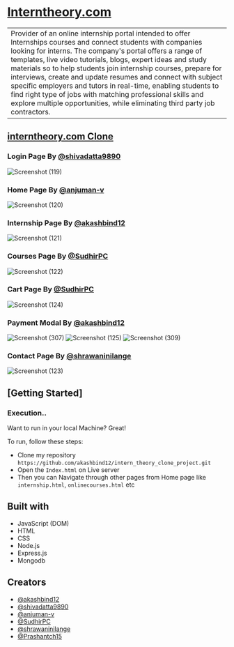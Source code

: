 # [Interntheory.com](intern-theory-clone-project.vercel.app)

<table>
<tr>
<td>Provider of an online internship portal intended to offer Internships courses and connect students with companies looking for interns. The company's portal offers a range of templates, live video tutorials, blogs, expert ideas and study materials so to help students join internship courses, prepare for interviews, create and update resumes and connect with subject specific employers and tutors in real-time, enabling students to find right type of jobs with matching professional skills and explore multiple opportunities, while eliminating third party job contractors. 
</td>
</tr>
</table>

## [interntheory.com Clone](intern-theory-clone-project.vercel.app)

### Login Page By [@shivadatta9890](https://github.com/shivadatta9890)
![Screenshot (119)](https://user-images.githubusercontent.com/97519781/165341234-6298513e-e587-490a-a936-25ec4776e657.png)

### Home Page By [@anjuman-v](https://github.com/anjuman-v)
![Screenshot (120)](https://user-images.githubusercontent.com/97519781/165341374-0b51ce00-57c2-4507-816a-c0725d646cce.png)

### Internship Page By [@akashbind12](https://github.com/akashbind12)
![Screenshot (121)](https://user-images.githubusercontent.com/97519781/165341455-8a251bc5-684b-406b-acac-01aa1043c35b.png)

### Courses Page By [@SudhirPC](https://github.com/SudhirPC)
![Screenshot (122)](https://user-images.githubusercontent.com/97519781/165341555-3f80ad55-d158-42e2-8f54-48ad2c3704c4.png)

### Cart Page By [@SudhirPC](https://github.com/SudhirPC)
![Screenshot (124)](https://user-images.githubusercontent.com/97519781/165341959-38a44944-0d34-4245-9144-a8b36f768ced.png)

### Payment Modal By [@akashbind12](https://github.com/akashbind12)
![Screenshot (307)](https://user-images.githubusercontent.com/97519781/188281111-b37d3e14-6ad4-4104-adf9-8ec9fba371b5.png)
![Screenshot (125)](https://user-images.githubusercontent.com/97519781/165342073-6ea248e0-0302-48b2-aa1b-69885f3d3ab9.png)
![Screenshot (309)](https://user-images.githubusercontent.com/97519781/188281114-6348a9fc-c761-45d0-99b8-c181a8b6b0c8.png)

### Contact Page By [@shrawaninilange](https://github.com/shrawaninilange)
![Screenshot (123)](https://user-images.githubusercontent.com/97519781/165341640-ec4f72d9-8fc9-4faf-ab15-852276e03c68.png)



## [Getting Started]

### Execution..
Want to run in your local Machine? Great!

To run, follow these steps:

- Clone my repository `https://github.com/akashbind12/intern_theory_clone_project.git`
- Open the `Index.html` on Live server
- Then you can Navigate through other pages from Home page like `internship.html`, `onlinecourses.html` etc


## Built with 
- JavaScript (DOM)
- HTML
- CSS
- Node.js
- Express.js
- Mongodb

## Creators

- [@akashbind12](https://github.com/akashbind12)
- [@shivadatta9890](https://github.com/shivadatta9890)
- [@anjuman-v](https://github.com/anjuman-v)
- [@SudhirPC](https://github.com/SudhirPC)
- [@shrawaninilange](https://github.com/shrawaninilange)
- [@Prashantch15](https://github.com/Prashantch15)
